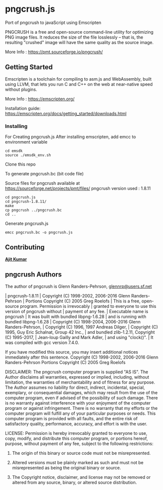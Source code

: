 # pngcrush.js

Port of pngcrush to javaScript using Emscripten

PNGCRUSH is a free and open-source command-line utility for optimizing PNG image files. It reduces the size of the file losslessly – that is, the resulting "crushed" image will have the same quality as the source image.

More Info : https://pmt.sourceforge.io/pngcrush/

## Getting Started

Emscripten is a toolchain for compiling to asm.js and WebAssembly, built using LLVM, that lets you run C and C++ on the web at near-native speed without plugins.

More Info : https://emscripten.org/

Installation guide: https://emscripten.org/docs/getting_started/downloads.html


### Installing

For Creating pngcrush.js
After installing emscripten, add emcc to environment variable

```
cd emsdk
source ./emsdk_env.sh
```

Clone this repo

To generate pngcrush.bc (bit code file)

Source files for pngcrush available at https://sourceforge.net/projects/pmt/files/
pngcrush version used : 1.8.11
```
cd pngcrush.js
cd pngcrush-1.8.11/
make
cp pngcrush ../pngcrush.bc
cd ..
```

Generate pngcrush.js

```
emcc pngcrush.bc -o pngcrush.js
```

## Contributing

<a href="https://github.com/ajit3259/"><b>Ajit Kumar</b></a>

## pngcrush Authors

The author of pngcrush is Glenn Randers-Pehrson, glennrp@users.sf.net

 | pngcrush-1.8.11
 |    Copyright (C) 1998-2002, 2006-2016 Glenn Randers-Pehrson
 |    Portions Copyright (C) 2005 Greg Roelofs
 | This is a free, open-source program.  Permission is irrevocably
 | granted to everyone to use this version of pngcrush without
 | payment of any fee.
 | Executable name is pngcrush
 | It was built with   bundled libpng-1.6.28
 | and is running with bundled libpng-1.6.28
 |    Copyright (C) 1998-2004, 2006-2016 Glenn Randers-Pehrson,
 |    Copyright (C) 1996, 1997 Andreas Dilger,
 |    Copyright (C) 1995, Guy Eric Schalnat, Group 42 Inc.,
 | and bundled zlib-1.2.11, Copyright (C) 1995-2017,
 |    Jean-loup Gailly and Mark Adler,
 | and using "clock()".
 | It was compiled with gcc version 7.4.0.


If you have modified this source, you may insert additional notices
immediately after this sentence.
Copyright (C) 1998-2002, 2006-2016 Glenn Randers-Pehrson
Portions Copyright (C) 2005 Greg Roelofs

DISCLAIMER: The pngcrush computer program is supplied "AS IS".
The Author disclaims all warranties, expressed or implied, including,
without limitation, the warranties of merchantability and of fitness
for  any purpose.  The Author assumes no liability for direct, indirect,
incidental, special, exemplary, or consequential damages, which may
result from the use of the computer program, even if advised of the
possibility of such damage.  There is no warranty against interference
with your enjoyment of the computer program or against infringement.
There is no warranty that my efforts or the computer program will
fulfill any of your particular purposes or needs.  This computer
program is provided with all faults, and the entire risk of satisfactory
quality, performance, accuracy, and effort is with the user.

LICENSE: Permission is hereby irrevocably granted to everyone to use,
copy, modify, and distribute this computer program, or portions hereof,
purpose, without payment of any fee, subject to the following
restrictions:

1. The origin of this binary or source code must not be misrepresented.

2. Altered versions must be plainly marked as such and must not be
misrepresented as being the original binary or source.

3. The Copyright notice, disclaimer, and license may not be removed
or altered from any source, binary, or altered source distribution.

